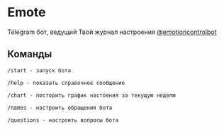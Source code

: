 # Emote

Telegram бот, ведущий Твой журнал настроения [@emotioncontrolbot](https://t.me/emotioncontrolbot)

## Команды

```
/start - запуск бота
```

```
/help - показать справочное сообщение
```

```
/chart - посторить график настоения за текущую неделю
```

```
/names - настроить обращения бота
```

```
/questions - настроить вопросы бота
```
